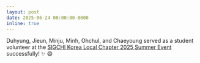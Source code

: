 ```yaml
---
layout: post
date: 2025-06-24 00:00:00-0000
inline: true
---
```


Duhyung, Jieun, Minju, Minh, Ohchul, and Chaeyoung served
as a student volunteer at the
<a href="https://2025summer.sigchi.kr/">SIGCHI Korea Local Chapter 2025 Summer Event</a>
successfully! :sparkles: :smile:
